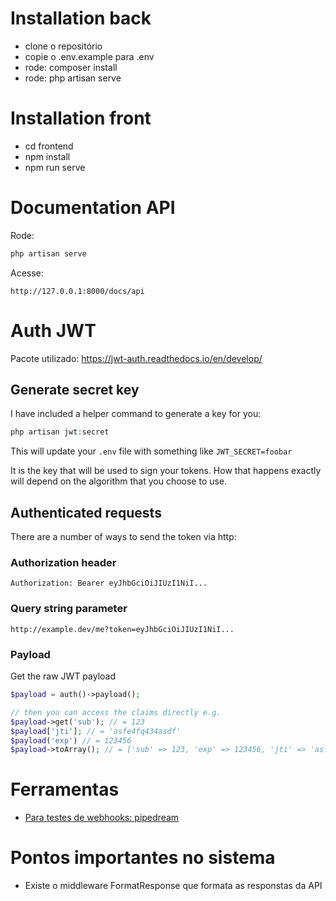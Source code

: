 # Installation back
- clone o repositório
- copie o .env.example para .env
- rode: composer install
- rode: php artisan serve
# Installation front
- cd frontend
- npm install
- npm run serve
# Documentation API
Rode: 
```php
php artisan serve
```
Acesse: 
```
http://127.0.0.1:8000/docs/api
```
# Auth JWT
Pacote utilizado: https://jwt-auth.readthedocs.io/en/develop/
## Generate secret key
I have included a helper command to generate a key for you:
```php
php artisan jwt:secret
```
This will update your ```.env``` file with something like ```JWT_SECRET=foobar```

It is the key that will be used to sign your tokens. How that happens exactly will depend on the algorithm that you choose to use.

## Authenticated requests
There are a number of ways to send the token via http:

### Authorization header

```Authorization: Bearer eyJhbGciOiJIUzI1NiI...```

### Query string parameter

```http://example.dev/me?token=eyJhbGciOiJIUzI1NiI...```

### Payload
Get the raw JWT payload
```php
$payload = auth()->payload();

// then you can access the claims directly e.g.
$payload->get('sub'); // = 123
$payload['jti']; // = 'asfe4fq434asdf'
$payload('exp') // = 123456
$payload->toArray(); // = ['sub' => 123, 'exp' => 123456, 'jti' => 'asfe4fq434asdf'] etc
```
# Ferramentas
- [Para testes de webhooks: pipedream](https://pipedream.com/)

# Pontos importantes no sistema
- Existe o middleware FormatResponse que formata as responstas da API